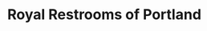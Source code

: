 ---
title: "Royal Restrooms of Portland"
url: /gresham/royal-restrooms-of-portland/
shop: Mieten
---